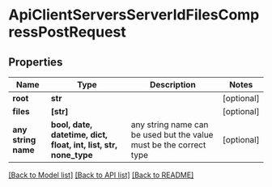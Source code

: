 # ApiClientServersServerIdFilesCompressPostRequest


## Properties
Name | Type | Description | Notes
------------ | ------------- | ------------- | -------------
**root** | **str** |  | [optional] 
**files** | **[str]** |  | [optional] 
**any string name** | **bool, date, datetime, dict, float, int, list, str, none_type** | any string name can be used but the value must be the correct type | [optional]

[[Back to Model list]](../README.md#documentation-for-models) [[Back to API list]](../README.md#documentation-for-api-endpoints) [[Back to README]](../README.md)


